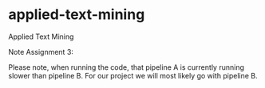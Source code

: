 # applied-text-mining
Applied Text Mining 

Note Assignment 3:

Please note, when running the code, that pipeline A is currently running slower than pipeline B.
For our project we will most likely go with pipeline B.
